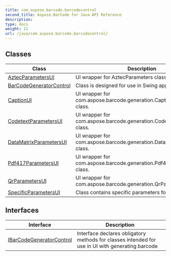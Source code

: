 ```yaml
---
title: com.aspose.barcode.barcodecontrol
second_title: Aspose.BarCode for Java API Reference
description: 
type: docs
weight: 11
url: /java/com.aspose.barcode.barcodecontrol/
---
```


## Classes

| Class | Description |
| --- | --- |
| [AztecParametersUI](../com.aspose.barcode.barcodecontrol/aztecparametersui) | UI wrapper for AztecParameters class |
| [BarCodeGeneratorControl](../com.aspose.barcode.barcodecontrol/barcodegeneratorcontrol) | Class is designed for use in Swing applications. |
| [CaptionUI](../com.aspose.barcode.barcodecontrol/captionui) | UI wrapper for com.aspose.barcode.generation.CaptionParameters class. |
| [CodetextParametersUI](../com.aspose.barcode.barcodecontrol/codetextparametersui) | UI wrapper for com.aspose.barcode.generation.CodetextParameters class. |
| [DataMatrixParametersUI](../com.aspose.barcode.barcodecontrol/datamatrixparametersui) | UI wrapper for com.aspose.barcode.generation.DataMatrixParameters class. |
| [Pdf417ParametersUI](../com.aspose.barcode.barcodecontrol/pdf417parametersui) | UI wrapper for com.aspose.barcode.generation.Pdf417Parameters class. |
| [QrParametersUI](../com.aspose.barcode.barcodecontrol/qrparametersui) | UI wrapper for com.aspose.barcode.generation.QrParameters class. |
| [SpecificParametersUI](../com.aspose.barcode.barcodecontrol/specificparametersui) | Class contains specific parameters for UI |

## Interfaces

| Interface | Description |
| --- | --- |
| [IBarCodeGeneratorControl](../com.aspose.barcode.barcodecontrol/ibarcodegeneratorcontrol) | Interface declares obligatory methods for classes intended for use in UI with generating barcode |
